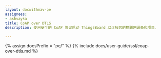 ```yaml
---
layout: docwithnav-pe
assignees:
- ashvayka
title: CoAP over DTLS
description: 使用安全的 CoAP 协议启动 ThingsBoard 以连接您的物联网设备和项目。

---
```


{% assign docsPrefix = "pe/" %}
{% include docs/user-guide/ssl/coap-over-dtls.md %}